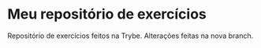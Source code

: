 # Meu repositório de exercícios
Repositório de exercícios feitos na Trybe.
Alterações feitas na nova branch.
